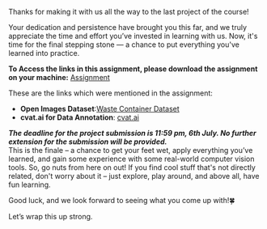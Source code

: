 Thanks for making it with us all the way to the last project of the course!  
  
Your dedication and persistence have brought you this far, and we truly appreciate the time and effort you’ve invested in learning with us. Now, it's time for the final stepping stone — a chance to put everything you've learned into practice. 
    
**To Access the links in this assignment, please download the assignment on your machine:** [Assignment](https://github.com/TeamZeroWaste/LS-Zero-Waste-Vision/blob/main/Week%204/Assignment.pdf)    
  
These are the links which were mentioned in the assignment:
* **Open Images Dataset**:[Waste Container Dataset](https://storage.googleapis.com/openimages/web/visualizer/index.html?type=detection&set=train&c=%2Fm%2F0bjyj5)
* **cvat.ai for Data Annotation**: [cvat.ai](https://www.cvat.ai/)

***The deadline for the project submission is 11:59 pm, 6th July. No further extension for the submission will be provided.***  
This is the finale – a chance to get your feet wet, apply everything you’ve learned, and gain some experience with some real-world computer vision tools. So, go nuts from here on out! If you find cool stuff that's not directly related, don't worry about it – just explore, play around, and above all, have fun learning.  
  
Good luck, and we look forward to seeing what you come up with!🍀       
  
Let’s wrap this up strong.  
